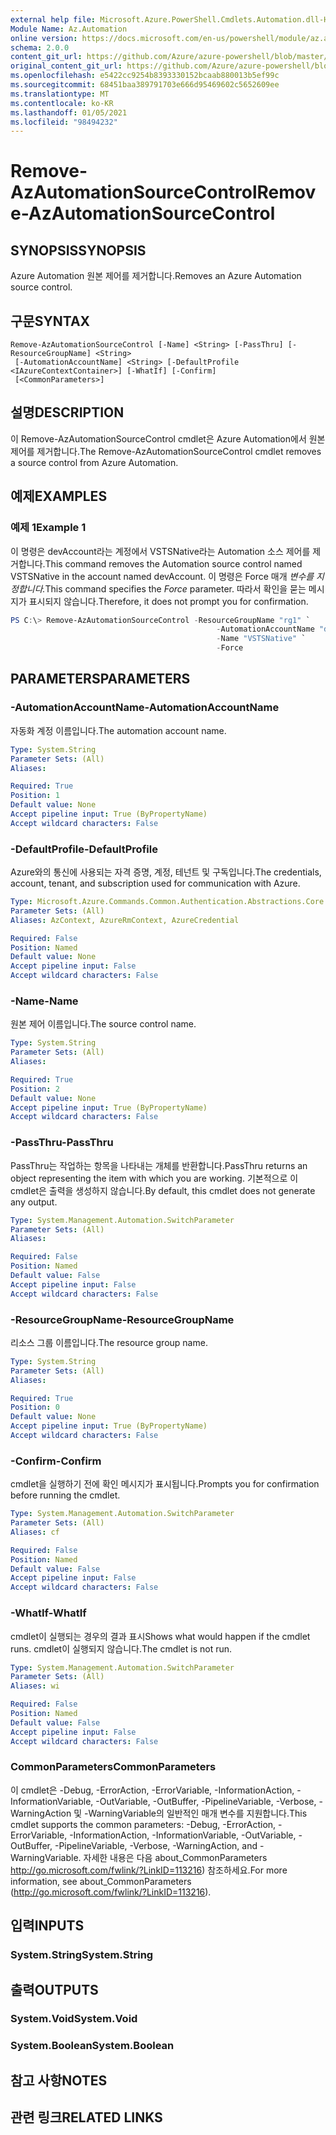 ```yaml
---
external help file: Microsoft.Azure.PowerShell.Cmdlets.Automation.dll-Help.xml
Module Name: Az.Automation
online version: https://docs.microsoft.com/en-us/powershell/module/az.automation/remove-azautomationsourcecontrol
schema: 2.0.0
content_git_url: https://github.com/Azure/azure-powershell/blob/master/src/Automation/Automation/help/Remove-AzAutomationSourceControl.md
original_content_git_url: https://github.com/Azure/azure-powershell/blob/master/src/Automation/Automation/help/Remove-AzAutomationSourceControl.md
ms.openlocfilehash: e5422cc9254b8393330152bcaab880013b5ef99c
ms.sourcegitcommit: 68451baa389791703e666d95469602c5652609ee
ms.translationtype: MT
ms.contentlocale: ko-KR
ms.lasthandoff: 01/05/2021
ms.locfileid: "98494232"
---
```

# <span data-ttu-id="607c4-101">Remove-AzAutomationSourceControl</span><span class="sxs-lookup"><span data-stu-id="607c4-101">Remove-AzAutomationSourceControl</span></span>

## <span data-ttu-id="607c4-102">SYNOPSIS</span><span class="sxs-lookup"><span data-stu-id="607c4-102">SYNOPSIS</span></span>
<span data-ttu-id="607c4-103">Azure Automation 원본 제어를 제거합니다.</span><span class="sxs-lookup"><span data-stu-id="607c4-103">Removes an Azure Automation source control.</span></span>

## <span data-ttu-id="607c4-104">구문</span><span class="sxs-lookup"><span data-stu-id="607c4-104">SYNTAX</span></span>

```
Remove-AzAutomationSourceControl [-Name] <String> [-PassThru] [-ResourceGroupName] <String>
 [-AutomationAccountName] <String> [-DefaultProfile <IAzureContextContainer>] [-WhatIf] [-Confirm]
 [<CommonParameters>]
```

## <span data-ttu-id="607c4-105">설명</span><span class="sxs-lookup"><span data-stu-id="607c4-105">DESCRIPTION</span></span>
<span data-ttu-id="607c4-106">이 Remove-AzAutomationSourceControl cmdlet은 Azure Automation에서 원본 제어를 제거합니다.</span><span class="sxs-lookup"><span data-stu-id="607c4-106">The Remove-AzAutomationSourceControl cmdlet removes a source control from Azure Automation.</span></span>

## <span data-ttu-id="607c4-107">예제</span><span class="sxs-lookup"><span data-stu-id="607c4-107">EXAMPLES</span></span>

### <span data-ttu-id="607c4-108">예제 1</span><span class="sxs-lookup"><span data-stu-id="607c4-108">Example 1</span></span>
<span data-ttu-id="607c4-109">이 명령은 devAccount라는 계정에서 VSTSNative라는 Automation 소스 제어를 제거합니다.</span><span class="sxs-lookup"><span data-stu-id="607c4-109">This command removes the Automation source control named VSTSNative in the account named devAccount.</span></span>
<span data-ttu-id="607c4-110">이 명령은 Force 매개 *변수를 지정합니다.*</span><span class="sxs-lookup"><span data-stu-id="607c4-110">This command specifies the *Force* parameter.</span></span> <span data-ttu-id="607c4-111">따라서 확인을 묻는 메시지가 표시되지 않습니다.</span><span class="sxs-lookup"><span data-stu-id="607c4-111">Therefore, it does not prompt you for confirmation.</span></span>

```powershell
PS C:\> Remove-AzAutomationSourceControl -ResourceGroupName "rg1" `
                                              -AutomationAccountName "devAccount" `
                                              -Name "VSTSNative" `
                                              -Force
```

## <span data-ttu-id="607c4-112">PARAMETERS</span><span class="sxs-lookup"><span data-stu-id="607c4-112">PARAMETERS</span></span>

### <span data-ttu-id="607c4-113">-AutomationAccountName</span><span class="sxs-lookup"><span data-stu-id="607c4-113">-AutomationAccountName</span></span>
<span data-ttu-id="607c4-114">자동화 계정 이름입니다.</span><span class="sxs-lookup"><span data-stu-id="607c4-114">The automation account name.</span></span>

```yaml
Type: System.String
Parameter Sets: (All)
Aliases:

Required: True
Position: 1
Default value: None
Accept pipeline input: True (ByPropertyName)
Accept wildcard characters: False
```

### <span data-ttu-id="607c4-115">-DefaultProfile</span><span class="sxs-lookup"><span data-stu-id="607c4-115">-DefaultProfile</span></span>
<span data-ttu-id="607c4-116">Azure와의 통신에 사용되는 자격 증명, 계정, 테넌트 및 구독입니다.</span><span class="sxs-lookup"><span data-stu-id="607c4-116">The credentials, account, tenant, and subscription used for communication with Azure.</span></span>

```yaml
Type: Microsoft.Azure.Commands.Common.Authentication.Abstractions.Core.IAzureContextContainer
Parameter Sets: (All)
Aliases: AzContext, AzureRmContext, AzureCredential

Required: False
Position: Named
Default value: None
Accept pipeline input: False
Accept wildcard characters: False
```

### <span data-ttu-id="607c4-117">-Name</span><span class="sxs-lookup"><span data-stu-id="607c4-117">-Name</span></span>
<span data-ttu-id="607c4-118">원본 제어 이름입니다.</span><span class="sxs-lookup"><span data-stu-id="607c4-118">The source control name.</span></span>

```yaml
Type: System.String
Parameter Sets: (All)
Aliases:

Required: True
Position: 2
Default value: None
Accept pipeline input: True (ByPropertyName)
Accept wildcard characters: False
```

### <span data-ttu-id="607c4-119">-PassThru</span><span class="sxs-lookup"><span data-stu-id="607c4-119">-PassThru</span></span>
<span data-ttu-id="607c4-120">PassThru는 작업하는 항목을 나타내는 개체를 반환합니다.</span><span class="sxs-lookup"><span data-stu-id="607c4-120">PassThru returns an object representing the item with which you are working.</span></span>
<span data-ttu-id="607c4-121">기본적으로 이 cmdlet은 출력을 생성하지 않습니다.</span><span class="sxs-lookup"><span data-stu-id="607c4-121">By default, this cmdlet does not generate any output.</span></span>

```yaml
Type: System.Management.Automation.SwitchParameter
Parameter Sets: (All)
Aliases:

Required: False
Position: Named
Default value: False
Accept pipeline input: False
Accept wildcard characters: False
```

### <span data-ttu-id="607c4-122">-ResourceGroupName</span><span class="sxs-lookup"><span data-stu-id="607c4-122">-ResourceGroupName</span></span>
<span data-ttu-id="607c4-123">리소스 그룹 이름입니다.</span><span class="sxs-lookup"><span data-stu-id="607c4-123">The resource group name.</span></span>

```yaml
Type: System.String
Parameter Sets: (All)
Aliases:

Required: True
Position: 0
Default value: None
Accept pipeline input: True (ByPropertyName)
Accept wildcard characters: False
```

### <span data-ttu-id="607c4-124">-Confirm</span><span class="sxs-lookup"><span data-stu-id="607c4-124">-Confirm</span></span>
<span data-ttu-id="607c4-125">cmdlet을 실행하기 전에 확인 메시지가 표시됩니다.</span><span class="sxs-lookup"><span data-stu-id="607c4-125">Prompts you for confirmation before running the cmdlet.</span></span>

```yaml
Type: System.Management.Automation.SwitchParameter
Parameter Sets: (All)
Aliases: cf

Required: False
Position: Named
Default value: False
Accept pipeline input: False
Accept wildcard characters: False
```

### <span data-ttu-id="607c4-126">-WhatIf</span><span class="sxs-lookup"><span data-stu-id="607c4-126">-WhatIf</span></span>
<span data-ttu-id="607c4-127">cmdlet이 실행되는 경우의 결과 표시</span><span class="sxs-lookup"><span data-stu-id="607c4-127">Shows what would happen if the cmdlet runs.</span></span>
<span data-ttu-id="607c4-128">cmdlet이 실행되지 않습니다.</span><span class="sxs-lookup"><span data-stu-id="607c4-128">The cmdlet is not run.</span></span>

```yaml
Type: System.Management.Automation.SwitchParameter
Parameter Sets: (All)
Aliases: wi

Required: False
Position: Named
Default value: False
Accept pipeline input: False
Accept wildcard characters: False
```

### <span data-ttu-id="607c4-129">CommonParameters</span><span class="sxs-lookup"><span data-stu-id="607c4-129">CommonParameters</span></span>
<span data-ttu-id="607c4-130">이 cmdlet은 -Debug, -ErrorAction, -ErrorVariable, -InformationAction, -InformationVariable, -OutVariable, -OutBuffer, -PipelineVariable, -Verbose, -WarningAction 및 -WarningVariable의 일반적인 매개 변수를 지원합니다.</span><span class="sxs-lookup"><span data-stu-id="607c4-130">This cmdlet supports the common parameters: -Debug, -ErrorAction, -ErrorVariable, -InformationAction, -InformationVariable, -OutVariable, -OutBuffer, -PipelineVariable, -Verbose, -WarningAction, and -WarningVariable.</span></span> <span data-ttu-id="607c4-131">자세한 내용은 다음 about_CommonParameters http://go.microsoft.com/fwlink/?LinkID=113216) 참조하세요.</span><span class="sxs-lookup"><span data-stu-id="607c4-131">For more information, see about_CommonParameters (http://go.microsoft.com/fwlink/?LinkID=113216).</span></span>

## <span data-ttu-id="607c4-132">입력</span><span class="sxs-lookup"><span data-stu-id="607c4-132">INPUTS</span></span>

### <span data-ttu-id="607c4-133">System.String</span><span class="sxs-lookup"><span data-stu-id="607c4-133">System.String</span></span>

## <span data-ttu-id="607c4-134">출력</span><span class="sxs-lookup"><span data-stu-id="607c4-134">OUTPUTS</span></span>

### <span data-ttu-id="607c4-135">System.Void</span><span class="sxs-lookup"><span data-stu-id="607c4-135">System.Void</span></span>

### <span data-ttu-id="607c4-136">System.Boolean</span><span class="sxs-lookup"><span data-stu-id="607c4-136">System.Boolean</span></span>

## <span data-ttu-id="607c4-137">참고 사항</span><span class="sxs-lookup"><span data-stu-id="607c4-137">NOTES</span></span>

## <span data-ttu-id="607c4-138">관련 링크</span><span class="sxs-lookup"><span data-stu-id="607c4-138">RELATED LINKS</span></span>
